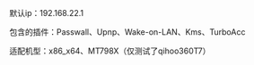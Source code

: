 默认ip：192.168.22.1

包含的插件：Passwall、Upnp、Wake-on-LAN、Kms、TurboAcc

适配机型：x86_x64、MT798X（仅测试了qihoo360T7）
